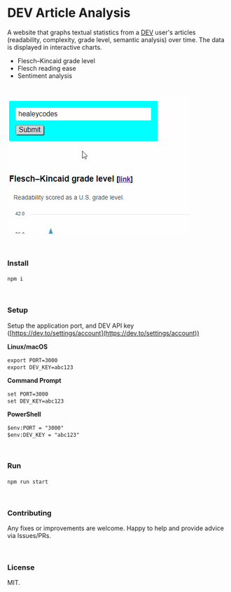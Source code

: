 DEV Article Analysis
=================

A website that graphs textual statistics from a [DEV](https://dev.to) user's articles (readability, complexity, grade level, semantic analysis) over time. The data is displayed in interactive charts.

- Flesch–Kincaid grade level
- Flesch reading ease
- Sentiment analysis

<br>

![This tool in action](https://github.com/healeycodes/dev-article-analysis/blob/master/analysis-tool.gif)

<br>

### Install

`npm i`

<br>

### Setup

Setup the application port, and DEV API key ([https://dev.to/settings/account](https://dev.to/settings/account))

**Linux/macOS**
```
export PORT=3000
export DEV_KEY=abc123
```

**Command Prompt**
```
set PORT=3000
set DEV_KEY=abc123
```

**PowerShell**
```
$env:PORT = "3000"
$env:DEV_KEY = "abc123"
```

<br>

### Run

`npm run start`

<br>

### Contributing

Any fixes or improvements are welcome. Happy to help and provide advice via Issues/PRs.

<br>

### License

MIT.
